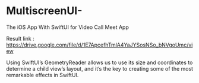 # MultiscreenUI-
The iOS App With SwiftUI for Video Call Meet App 

Result link : https://drive.google.com/file/d/1E7ApcefhTmlA4YaJYSosNSo_bNVgoUmc/view

Using SwiftUI’s GeometryReader allows us to use its size and coordinates to determine a child view’s layout, and it’s the key to creating some of the most remarkable effects in SwiftUI.
